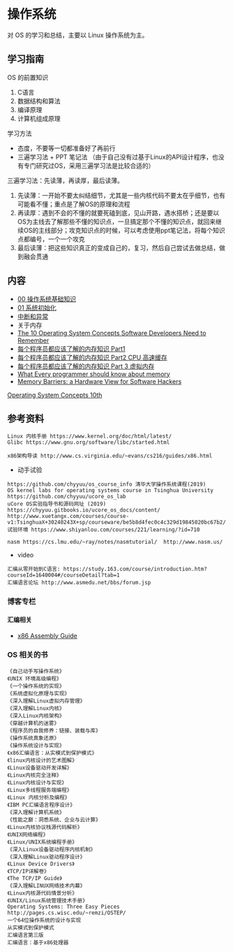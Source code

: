 # 操作系统

对 OS 的学习和总结，主要以 Linux 操作系统为主。

## 学习指南

OS 的前置知识

1. C语言
2. 数据结构和算法
3. 编译原理
4. 计算机组成原理

学习方法

* 态度，不要等一切都准备好了再前行
* 三遍学习法 + PPT 笔记法 （由于自己没有过基于Linux的API设计程序，也没有专门研究过OS，采用三遍学习法是比较合适的）

三遍学习法：先读薄，再读厚，最后读薄。

1. 先读薄：一开始不要太纠结细节，尤其是一些内核代码不要太在乎细节，也有可能看不懂；重点是了解OS的原理和流程
2. 再读厚：遇到不会的不懂的就要死磕到底，见山开路，遇水搭桥；还是要以OS为主线去了解那些不懂的知识点，一旦搞定那个不懂的知识点，就回来继续OS的主线部分；攻克知识点的时候，可以考虑使用ppt笔记法，将每个知识点都编号，一个一个攻克
3. 最后读薄：把这些知识真正的变成自己的，复习，然后自己尝试去做总结，做到融会贯通

## 内容

* [00 操作系统基础知识](00-cao-zuo-xi-tong-ji-chu-zhi-shi.md)
* [01 系统初始化](01-xi-tong-chu-shi-hua.md)
* [中断和异常](https://chyyuu.gitbooks.io/ucore_os_docs/content/lab1/lab1_3_3_2_interrupt_exception.html)
* 关于内存
* [The 10 Operating System Concepts Software Developers Need to Remember](https://medium.com/cracking-the-data-science-interview/the-10-operating-system-concepts-software-developers-need-to-remember-480d0734d710)
* [每个程序员都应该了解的内存知识 Part1](https://www.oschina.net/translate/what-every-programmer-should-know-about-memory-part1)
* [每个程序员都应该了解的内存知识 Part2 CPU 高速缓存](https://www.oschina.net/translate/what-every-programmer-should-know-about-cpu-cache-part2)
* [每个程序员都应该了解的内存知识 Part 3 虚拟内存](https://www.oschina.net/translate/what-every-programmer-should-know-about-virtual-memory-part3)
* [What Every programmer should know about memory](https://lwn.net/Articles/250967/)
* [Memory Barriers: a Hardware View for Software Hackers](http://irl.cs.ucla.edu/~yingdi/web/paperreading/whymb.2010.06.07c.pdf)

[Operating System Concepts 10th](https://codex.cs.yale.edu/avi/os-book/OS10/index.html)

## 参考资料

```text
Linux 内核手册 https://www.kernel.org/doc/html/latest/
Glibc https://www.gnu.org/software/libc/started.html

x86架构导读 http://www.cs.virginia.edu/~evans/cs216/guides/x86.html
```

* 动手试验

```text
https://github.com/chyyuu/os_course_info 清华大学操作系统课程(2019)
OS kernel labs for operating systems course in Tsinghua University https://github.com/chyyuu/ucore_os_lab
uCore OS实验指导书和源码网址 (2019)  https://chyyuu.gitbooks.io/ucore_os_docs/content/
http://www.xuetangx.com/courses/course-v1:TsinghuaX+30240243X+sp/courseware/be5b8d4fec0c4c329d19845020bc67b2/
试验环境 https://www.shiyanlou.com/courses/221/learning/?id=710

nasm https://cs.lmu.edu/~ray/notes/nasmtutorial/  http://www.nasm.us/
```

* video

```text
汇编从零开始到C语言: https://study.163.com/course/introduction.htm?courseId=1640004#/courseDetail?tab=1
汇编语言论坛 http://www.asmedu.net/bbs/forum.jsp
```

### 博客专栏

#### 汇编相关

* [x86 Assembly Guide](http://www.cs.virginia.edu/~evans/cs216/guides/x86.html)

### OS 相关的书

```text
《自己动手写操作系统》
《UNIX 环境高级编程》
《一个操作系统的实现》
《系统虚拟化原理与实现》
《深入理解Linux虚拟内存管理》
《深入理解Linux内核》
《深入Linux内核架构》
《穿越计算机的迷雾》
《程序员的自我修养：链接、装载与库》
《操作系统真象还原》
《操作系统设计与实现》
《x86汇编语言：从实模式到保护模式》
《linux内核设计的艺术图解》
《Linux设备驱动开发详解》
《Linux内核完全注释》
《Linux内核设计与实现》
《Linux多线程服务端编程》
《Linux 内核分析及编程》
《IBM PC汇编语言程序设计》
《深入理解计算机系统》
《性能之巅：洞悉系统、企业与云计算》
《Linux内核协议栈源代码解析》
《UNIX网络编程》
《Linux/UNIX系统编程手册》
《深入Linux设备驱动程序内核机制》
《深入理解Linux驱动程序设计》
《Linux Device Drivers》
《TCP/IP详解卷》
《The TCP/IP Guide》
《深入理解LINUX网络技术内幕》
《Linux内核源代码情景分析》
《UNIX/Linux系统管理技术手册》
Operating Systems: Three Easy Pieces http://pages.cs.wisc.edu/~remzi/OSTEP/
一个64位操作系统的设计与实现
从实模式到保护模式
汇编语言第三版
汇编语言：基于x86处理器
```

